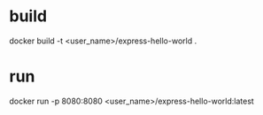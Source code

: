 # build 
docker build -t <user_name>/express-hello-world .
# run
docker run  -p 8080:8080 <user_name>/express-hello-world:latest